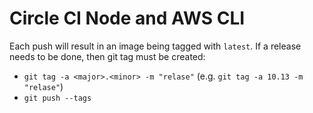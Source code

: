 # Circle CI Node and AWS CLI

Each push will result in an image being tagged with `latest`. If a release needs to be done, then git tag must be created:
- `git tag -a <major>.<minor> -m "relase"` (e.g. `git tag -a 10.13 -m "relase"`)
- `git push --tags`
